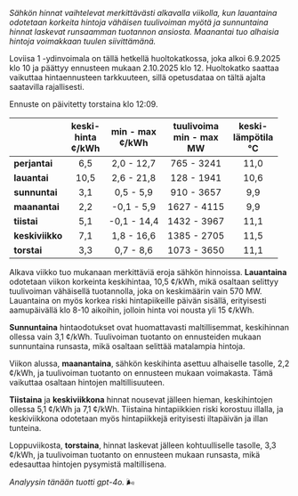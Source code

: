 *Sähkön hinnat vaihtelevat merkittävästi alkavalla viikolla, kun lauantaina odotetaan korkeita hintoja vähäisen tuulivoiman myötä ja sunnuntaina hinnat laskevat runsaamman tuotannon ansiosta. Maanantai tuo alhaisia hintoja voimakkaan tuulen siivittämänä.*

Loviisa 1 -ydinvoimala on tällä hetkellä huoltokatkossa, joka alkoi 6.9.2025 klo 10 ja päättyy ennusteen mukaan 2.10.2025 klo 12. Huoltokatko saattaa vaikuttaa hintaennusteen tarkkuuteen, sillä opetusdataa on tältä ajalta saatavilla rajallisesti.

Ennuste on päivitetty torstaina klo 12:09.

|             | keski-<br>hinta<br>¢/kWh | min - max<br>¢/kWh | tuulivoima<br>min - max<br>MW | keski-<br>lämpötila<br>°C |
|:------------|:----------------:|:----------------:|:-------------:|:-------------:|
| **perjantai**  | 6,5             | 2,0 - 12,7       | 765 - 3241    | 11,0          |
| **lauantai**   | 10,5            | 2,6 - 21,8       | 128 - 1941    | 10,6          |
| **sunnuntai**  | 3,1             | 0,5 - 5,9        | 910 - 3657    | 9,9           |
| **maanantai**  | 2,2             | -0,1 - 5,9       | 1627 - 4115   | 9,9           |
| **tiistai**    | 5,1             | -0,1 - 14,4      | 1432 - 3967   | 11,1          |
| **keskiviikko**| 7,1             | 1,8 - 16,6       | 1385 - 2705   | 11,5          |
| **torstai**    | 3,3             | 0,7 - 8,6        | 1073 - 3650   | 11,1          |

Alkava viikko tuo mukanaan merkittäviä eroja sähkön hinnoissa. **Lauantaina** odotetaan viikon korkeinta keskihintaa, 10,5 ¢/kWh, mikä osaltaan selittyy tuulivoiman vähäisellä tuotannolla, joka on keskimäärin vain 570 MW. Lauantaina on myös korkea riski hintapiikeille päivän sisällä, erityisesti aamupäivällä klo 8-10 aikoihin, jolloin hinta voi nousta yli 15 ¢/kWh.

**Sunnuntaina** hintaodotukset ovat huomattavasti maltillisemmat, keskihinnan ollessa vain 3,1 ¢/kWh. Tuulivoiman tuotanto on ennusteiden mukaan sunnuntaina runsasta, mikä osaltaan selittää matalampia hintoja.

Viikon alussa, **maanantaina**, sähkön keskihinta asettuu alhaiselle tasolle, 2,2 ¢/kWh, ja tuulivoiman tuotanto on ennusteen mukaan voimakasta. Tämä vaikuttaa osaltaan hintojen maltillisuuteen.

**Tiistaina** ja **keskiviikkona** hinnat nousevat jälleen hieman, keskihintojen ollessa 5,1 ¢/kWh ja 7,1 ¢/kWh. Tiistaina hintapiikkien riski korostuu illalla, ja keskiviikkona odotetaan myös hintapiikkejä erityisesti iltapäivän ja illan tunteina.

Loppuviikosta, **torstaina**, hinnat laskevat jälleen kohtuulliselle tasolle, 3,3 ¢/kWh, ja tuulivoiman tuotanto on ennusteen mukaan runsasta, mikä edesauttaa hintojen pysymistä maltillisena.

*Analyysin tänään tuotti gpt-4o.* 🌬️
